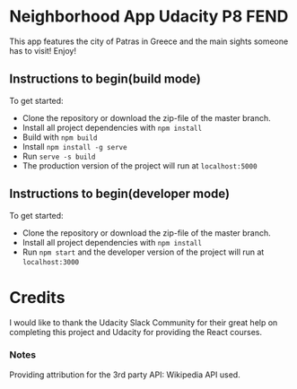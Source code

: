 # Neighborhood App Udacity P8 FEND

This app features the city of Patras in Greece and the main sights someone has to visit! Enjoy!

## Instructions to begin(build mode)

To get started: 

* Clone the repository or download the zip-file of the master branch.
* Install all project dependencies with `npm install`
* Build with `npm build`
* Install `npm install -g serve`
* Run `serve -s build`
* The production version of the project will run at `localhost:5000`

## Instructions to begin(developer mode)

To get started: 

* Clone the repository or download the zip-file of the master branch.
* Install all project dependencies with `npm install`
* Run `npm start` and the developer version of the project will run at `localhost:3000`



# Credits

I would like to thank the Udacity Slack Community for their great help on completing this project and Udacity for providing the React courses. 


### Notes
Providing attribution for the 3rd party API: Wikipedia API used.

